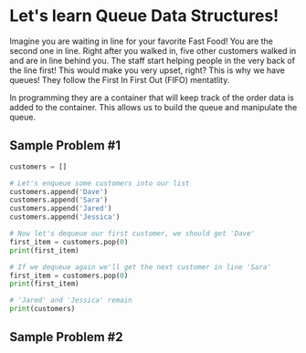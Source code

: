 # Let's learn Queue Data Structures!
Imagine you are waiting in line for your favorite Fast Food! You are the second one in line. Right after you walked in, five other customers walked in and are in line behind you. The staff start helping people in the very back of the line first! This would make you very upset, right? This is why we have queues! They follow the First In First Out (FIFO) mentatlity. 

In programming they are a container that will keep track of the order data is added to the container. This allows us to build the queue and manipulate the queue.

## Sample Problem #1
```python
customers = []

# Let's enqueue some customers into our list
customers.append('Dave')
customers.append('Sara')
customers.append('Jared')
customers.append('Jessica')

# Now let's dequeue our first customer, we should get 'Dave'
first_item = customers.pop(0)
print(first_item)

# If we dequeue again we'll get the next customer in line 'Sara'
first_item = customers.pop(0)
print(first_item)

# 'Jared' and 'Jessica' remain
print(customers) 
```

## Sample Problem #2
